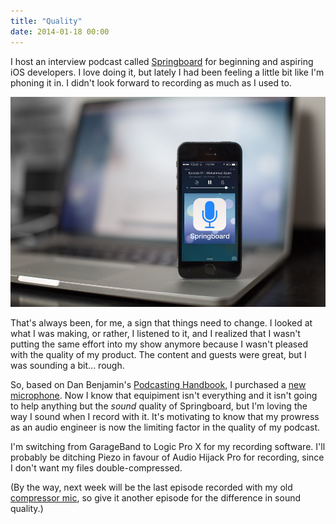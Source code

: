 ```yaml
---
title: "Quality"
date: 2014-01-18 00:00
---
```


I host an interview podcast called [Springboard](http://springboardshow.com) for beginning and aspiring iOS developers. I love doing it, but lately I had been feeling a little bit like I'm phoning it in. I didn't look forward to recording as much as I used to.

 ![](/img/import/blog/quality/73B1AA1B5E8245D7AC8A02EF7E458725.jpg)

That's always been, for me, a sign that things need to change. I looked at what I was making, or rather, I listened to it, and I realized that I wasn't putting the same effort into my show anymore because I wasn't pleased with the quality of my product. The content and guests were great, but I was sounding a bit... rough.

So, based on Dan Benjamin's [Podcasting Handbook](http://www.podcastinghandbook.co/podcasting-equipment-guide), I purchased a [new microphone](http://www.amazon.com/gp/product/B000JM46FY/ref=as_li_ss_tl?ie=UTF8&camp=1789&creative=390957&creativeASIN=B000JM46FY&linkCode=as2&tag=ashfur-20). Now I know that equipiment isn't everything and it isn't going to help anything but the _sound_ quality of Springboard, but I'm loving the way I sound when I record with it. It's motivating to know that my prowress as an audio engineer is now the limiting factor in the quality of my podcast.

I'm switching from GarageBand to Logic Pro X for my recording software. I'll probably be ditching Piezo in favour of Audio Hijack Pro for recording, since I don't want my files double-compressed.

(By the way, next week will be the last episode recorded with my old [compressor mic](http://www.amazon.com/gp/product/B004MF39YS/ref=as_li_ss_tl?ie=UTF8&camp=1789&creative=390957&creativeASIN=B004MF39YS&linkCode=as2&tag=ashfur-20), so give it another episode for the difference in sound quality.)

<!-- more -->
